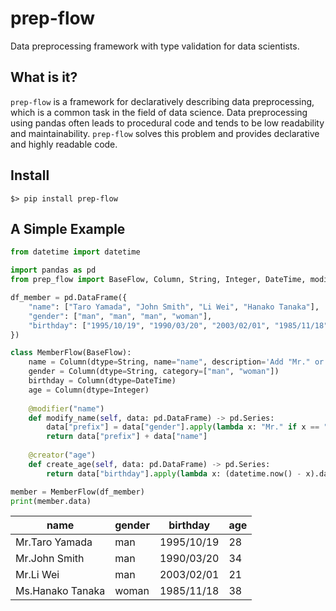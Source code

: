 # prep-flow

Data preprocessing framework with type validation for data scientists.

## What is it?

`prep-flow` is a framework for declaratively describing data preprocessing, which is a common task in the field of data science. 
Data preprocessing using pandas often leads to procedural code and tends to be low readability and maintainability.
`prep-flow` solves this problem and provides declarative and highly readable code.


## Install

```shell
$> pip install prep-flow
```

## A Simple Example

```python
from datetime import datetime

import pandas as pd
from prep_flow import BaseFlow, Column, String, Integer, DateTime, modifier, creator

df_member = pd.DataFrame({
    "name": ["Taro Yamada", "John Smith", "Li Wei", "Hanako Tanaka"],
    "gender": ["man", "man", "man", "woman"],
    "birthday": ["1995/10/19", "1990/03/20", "2003/02/01", "1985/11/18"],
})

class MemberFlow(BaseFlow):
    name = Column(dtype=String, name="name", description='Add "Mr." or "Ms." depending on the gender.')
    gender = Column(dtype=String, category=["man", "woman"])
    birthday = Column(dtype=DateTime)
    age = Column(dtype=Integer)
    
    @modifier("name")
    def modify_name(self, data: pd.DataFrame) -> pd.Series:
        data["prefix"] = data["gender"].apply(lambda x: "Mr." if x == "man" else "Ms.")
        return data["prefix"] + data["name"]
    
    @creator("age")
    def create_age(self, data: pd.DataFrame) -> pd.Series:
        return data["birthday"].apply(lambda x: (datetime.now() - x).days // 365)

member = MemberFlow(df_member)
print(member.data)
```
| name             | gender | birthday   | age |
|------------------|--------|------------|-----|
| Mr.Taro Yamada   | man    | 1995/10/19 | 28  |
| Mr.John Smith    | man    | 1990/03/20 | 34  |
| Mr.Li Wei        | man    | 2003/02/01 | 21  |
| Ms.Hanako Tanaka | woman  | 1985/11/18 | 38  |
